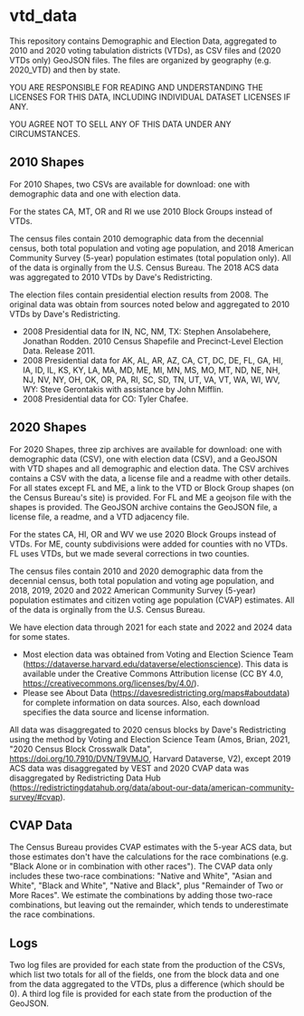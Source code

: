 # vtd_data
This repository contains Demographic and Election Data, aggregated to 2010 and 2020 voting tabulation districts (VTDs), as CSV files and (2020 VTDs only) GeoJSON files. The files are organized by geography (e.g. 2020_VTD) and then by state.

YOU ARE RESPONSIBLE FOR READING AND UNDERSTANDING THE LICENSES FOR THIS DATA, INCLUDING INDIVIDUAL DATASET LICENSES IF ANY.

YOU AGREE NOT TO SELL ANY OF THIS DATA UNDER ANY CIRCUMSTANCES.

## 2010 Shapes
For 2010 Shapes, two CSVs are available for download: one with demographic data and one with election data.

For the states CA, MT, OR and RI we use 2010 Block Groups instead of VTDs. 

The census files contain 2010 demographic data from the decennial census, both total population and voting age population, and 2018 American Community Survey (5-year) population estimates (total population only). All of the data is orginally from the U.S. Census Bureau. The 2018 ACS data was aggregated to 2010 VTDs by Dave's Redistricting.

The election files contain presidential election results from 2008. The original data was obtain from sources noted below and aggregated to 2010 VTDs by Dave's Redistricting.
* 2008 Presidential data for IN, NC, NM, TX: Stephen Ansolabehere, Jonathan Rodden. 2010 Census Shapefile and Precinct-Level Election Data. Release 2011.
* 2008 Presidential data for AK, AL, AR, AZ, CA, CT, DC, DE, FL, GA, HI, IA, ID, IL, KS, KY, LA, MA, MD, ME, MI, MN, MS, MO, MT, ND, NE, NH, NJ, NV, NY, OH, OK, OR, PA, RI, SC, SD, TN, UT, VA, VT, WA, WI, WV, WY: Steve Gerontakis with assistance by John Mifflin.
* 2008 Presidential data for CO: Tyler Chafee.

## 2020 Shapes
For 2020 Shapes, three zip archives are available for download: one with demographic data (CSV), one with election data (CSV), and a GeoJSON with VTD shapes and all demographic and election data. The CSV archives contains a CSV with the data, a license file and a readme with other details. For all states except FL and ME, a link to the VTD or Block Group shapes (on the Census Bureau's site) is provided. For FL and ME a geojson file with the shapes is provided. The GeoJSON archive contains the GeoJSON file, a license file, a readme, and a VTD adjacency file.

For the states CA, HI, OR and WV we use 2020 Block Groups instead of VTDs. For ME, county subdivisions were added for counties with no VTDs. FL uses VTDs, but we made several corrections in two counties.

The census files contain 2010 and 2020 demographic data from the decennial census, both total population and voting age population, and 2018, 2019, 2020 and 2022 American Community Survey (5-year) population estimates and citizen voting age population (CVAP) estimates. All of the data is orginally from the U.S. Census Bureau.

We have election data through 2021 for each state and 2022 and 2024 data for some states.
* Most election data was obtained from Voting and Election Science Team (https://dataverse.harvard.edu/dataverse/electionscience). This data is available under the Creative Commons Attribution license (CC BY 4.0, https://creativecommons.org/licenses/by/4.0/).
* Please see About Data (https://davesredistricting.org/maps#aboutdata) for complete information on data sources. Also, each download specifies the data source and license information.

All data was disaggregated to 2020 census blocks by Dave's Redistricting using the method by Voting and Election Science Team (Amos, Brian, 2021, "2020 Census Block Crosswalk Data", https://doi.org/10.7910/DVN/T9VMJO, Harvard Dataverse, V2), except 2019 ACS data was disaggregated by VEST and 2020 CVAP data was disaggregated by Redistricting Data Hub (https://redistrictingdatahub.org/data/about-our-data/american-community-survey/#cvap).

## CVAP Data
The Census Bureau provides CVAP estimates with the 5-year ACS data, but those estimates don't have the calculations for the race combinations (e.g. "Black Alone or in combination with other races"). The CVAP data only includes these two-race combinations: "Native and White", "Asian and White", "Black and White", "Native and Black", plus "Remainder of Two or More Races". We estimate the combinations by adding those two-race combinations, but leaving out the remainder, which tends to underestimate the race combinations.

## Logs
Two log files are provided for each state from the production of the CSVs, which list two totals for all of the fields, one from the block data and one from the data aggregated to the VTDs, plus a difference (which should be 0). A third log file is provided for each state from the production of the GeoJSON.
